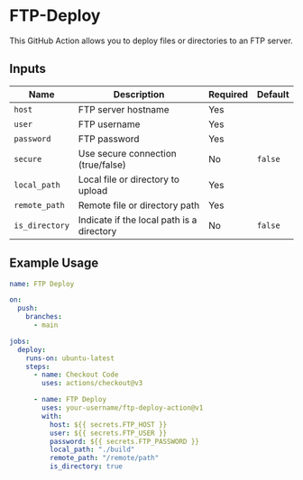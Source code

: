 # FTP-Deploy

This GitHub Action allows you to deploy files or directories to an FTP server.

## Inputs

| Name          | Description                          | Required | Default  |
|---------------|--------------------------------------|----------|----------|
| `host`        | FTP server hostname                 | Yes      |          |
| `user`        | FTP username                        | Yes      |          |
| `password`    | FTP password                        | Yes      |          |
| `secure`      | Use secure connection (true/false)  | No       | `false`  |
| `local_path`  | Local file or directory to upload   | Yes      |          |
| `remote_path` | Remote file or directory path       | Yes      |          |
| `is_directory`| Indicate if the local path is a directory | No   | `false`  |

## Example Usage

```yaml
name: FTP Deploy

on:
  push:
    branches:
      - main

jobs:
  deploy:
    runs-on: ubuntu-latest
    steps:
      - name: Checkout Code
        uses: actions/checkout@v3

      - name: FTP Deploy
        uses: your-username/ftp-deploy-action@v1
        with:
          host: ${{ secrets.FTP_HOST }}
          user: ${{ secrets.FTP_USER }}
          password: ${{ secrets.FTP_PASSWORD }}
          local_path: "./build"
          remote_path: "/remote/path"
          is_directory: true
